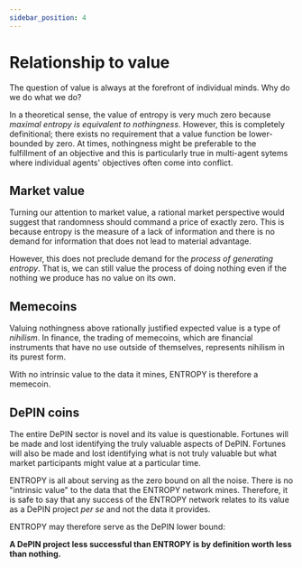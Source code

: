 ```yaml
---
sidebar_position: 4
---
```


# Relationship to value

The question of value is always at the forefront of individual minds. Why do we do what we do?

In a theoretical sense, the value of entropy is very much zero because  _maximal entropy is equivalent to nothingness_. However, this is completely definitional; there exists no requirement that a value function be lower-bounded by zero. At times, nothingness might be preferable to the fulfillment of an objective and this is particularly true in multi-agent sytems where individual agents' objectives often come into conflict.

## Market value

Turning our attention to market value, a rational market perspective would suggest that randomness should command a price of exactly zero. This is because entropy is the measure of a lack of information and there is no demand for information that does not lead to material advantage.

However, this does not preclude demand for the _process of generating entropy_. That is, we can still value the process of doing nothing even if the nothing we produce has no value on its own.

## Memecoins

Valuing nothingness above rationally justified expected value is a type of _nihilism_. In finance, the trading of memecoins, which are financial instruments that have no use outside of themselves, represents nihilism in its purest form.

With no intrinsic value to the data it mines, ENTROPY is therefore a memecoin.

## DePIN coins

The entire DePIN sector is novel and its value is questionable. Fortunes will be made and lost identifying the truly valuable aspects of DePIN. Fortunes will also be made and lost identifying what is not truly valuable but what market participants might value at a particular time.

ENTROPY is all about serving as the zero bound on all the noise. There is no "intrinsic value" to the data that the ENTROPY network mines. Therefore, it is safe to say that any success of the ENTROPY network relates to its value as a DePIN project _per se_ and not the data it provides. 

ENTROPY may therefore serve as the DePIN lower bound:

**A DePIN project less successful than ENTROPY is by definition worth less than nothing.**

